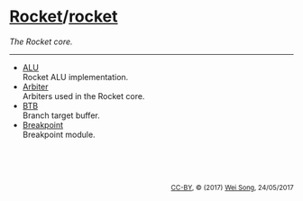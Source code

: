 [Rocket](Readme.md)/[rocket](https://github.com/freechipsproject/rocket-chip/tree/master/src/main/scala/rocket)
========================
*The Rocket core.*

*****************

+ [ALU](rocket/ALU.md)<br>
  Rocket ALU implementation.
+ [Arbiter](rocket/Arbiter.md)<br>
  Arbiters used in the Rocket core.
+ [BTB](rocket/BTB.md)<br>
  Branch target buffer.
+ [Breakpoint](rocket/Breakpoint.md)<br>
  Breakpoint module.


<br><br><br><p align="right"><sub>[CC-BY](https://creativecommons.org/licenses/by/3.0/), &copy; (2017) [Wei Song](mailto:wsong83@gmail.com), 24/05/2017</sub></p>

